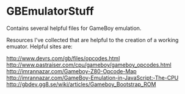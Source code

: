 # GBEmulatorStuff
Contains several helpful files for GameBoy emulation.

Resources I've collected that are helpful to the creation of a working emuator. Helpful sites are:

http://www.devrs.com/gb/files/opcodes.html
http://www.pastraiser.com/cpu/gameboy/gameboy_opcodes.html
http://imrannazar.com/Gameboy-Z80-Opcode-Map
http://imrannazar.com/GameBoy-Emulation-in-JavaScript:-The-CPU
http://gbdev.gg8.se/wiki/articles/Gameboy_Bootstrap_ROM
